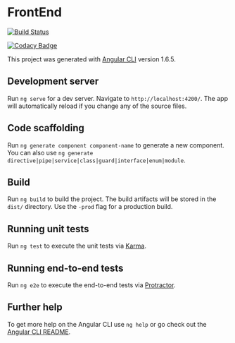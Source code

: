 # FrontEnd
[![Build Status](https://travis-ci.org/jameshmread/ProfessorX-App.svg?branch=master)](https://travis-ci.org/jameshmread/ProfessorX-App)

[![Codacy Badge](https://api.codacy.com/project/badge/Grade/bbff479fe8134acc871d58230a4ec02a)](https://www.codacy.com/app/j.h.m.read/ProfessorX-App?utm_source=github.com&amp;utm_medium=referral&amp;utm_content=jameshmread/ProfessorX-App&amp;utm_campaign=Badge_Grade)

This project was generated with [Angular CLI](https://github.com/angular/angular-cli) version 1.6.5.

## Development server

Run `ng serve` for a dev server. Navigate to `http://localhost:4200/`. The app will automatically reload if you change any of the source files.

## Code scaffolding

Run `ng generate component component-name` to generate a new component. You can also use `ng generate directive|pipe|service|class|guard|interface|enum|module`.

## Build

Run `ng build` to build the project. The build artifacts will be stored in the `dist/` directory. Use the `-prod` flag for a production build.

## Running unit tests

Run `ng test` to execute the unit tests via [Karma](https://karma-runner.github.io).

## Running end-to-end tests

Run `ng e2e` to execute the end-to-end tests via [Protractor](http://www.protractortest.org/).

## Further help

To get more help on the Angular CLI use `ng help` or go check out the [Angular CLI README](https://github.com/angular/angular-cli/blob/master/README.md).
